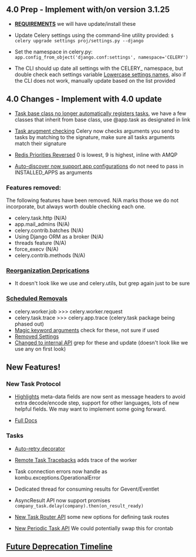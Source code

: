 ## 4.0 Prep - Implement with/on version 3.1.25

* [**REQUIREMENTS**](http://docs.celeryproject.org/en/latest/whatsnew-4.0.html#requirements) we will have update/install these 

* Update Celery settings using the command-line utility provided: 
`$ celery upgrade settings proj/settings.py --django`

* Set the namespace in celery.py:
`app.config_from_object('django.conf:settings', namespace='CELERY')`

* The CLI should up date all settings with the CELERY_ namespace, but double check each settings variable
[Lowercase settings names](http://docs.celeryproject.org/en/latest/whatsnew-4.0.html#v400-upgrade-settings), also if the CLI does not work, manually update based on the list provided

## 4.0 Changes - Implement with 4.0 update

* [Task base class no longer automatically registers tasks](http://docs.celeryproject.org/en/latest/whatsnew-4.0.html#the-task-base-class-no-longer-automatically-register-tasks), we have a few classes that inherit from base class, use @app.task as designated in link

* [Task arugment checking](http://docs.celeryproject.org/en/latest/whatsnew-4.0.html#v400-typing) Celery now checks arguments you send to tasks by matching to the signature, make sure all tasks arguments match their signature

* [Redis Priorities Reversed](http://docs.celeryproject.org/en/latest/whatsnew-4.0.html#redis-priorities-reversed) 0 is lowest, 9 is highest, inline with AMQP

* [Auto-discover now support app configurations](http://docs.celeryproject.org/en/latest/whatsnew-4.0.html#django-auto-discover-now-supports-django-app-configurations) do not need to pass in INSTALLED_APPS as arguments

### Features removed:

The following features have been removed. N/A marks those we do not incorporate, but always worth double checking each one.

* celery.task.http (N/A)
* app.mail_admins (N/A)
* celery.contrib.batches (N/A)
* Using Django ORM as a broker (N/A)
* threads feature (N/A)
* force_execv (N/A)
* celery.contrib.methods (N/A)

### [Reorganization Deprications](http://docs.celeryproject.org/en/latest/whatsnew-4.0.html#reorganization-deprecations)

* It doesn't look like we use and celery.utils, but grep again just to be sure

### [Scheduled Removals](http://docs.celeryproject.org/en/latest/whatsnew-4.0.html#scheduled-removals)

* celery.worker.job >>> celery.worker.request
* celery.task.trace >>> celery.app.trace (celery.task package being phased out)
* [Magic keyword arguments](http://docs.celeryproject.org/en/latest/whatsnew-4.0.html#magic-keyword-arguments) check for these, not sure if used
* [Removed Settings](http://docs.celeryproject.org/en/latest/whatsnew-4.0.html#removed-settings)
* [Changed to internal API](http://docs.celeryproject.org/en/latest/whatsnew-4.0.html#changes-to-internal-api) grep for these and update (doesn't look like we use any on first look)

## New Features!

### New Task Protocol

* [Highlights](http://docs.celeryproject.org/en/latest/whatsnew-4.0.html#new-protocol-highlights) meta-data fields are now sent as message headers to avoid extra decode/encode step, support for other languages, lots of new helpful fields. We may want to implement some going forward.

* [Full Docs](http://docs.celeryproject.org/en/latest/internals/protocol.html#message-protocol-task-v2)


### Tasks

* [Auto-retry decorator](http://docs.celeryproject.org/en/latest/whatsnew-4.0.html#task-auto-retry-decorator)

* [Remote Task Tracebacks](http://docs.celeryproject.org/en/latest/whatsnew-4.0.html#remote-task-tracebacks) adds trace of the worker

* Task connection errors now handle as kombu.exceptions.OperationalError

* Dedicated thread for consuming results for Gevent/Eventlet

* AsyncResult API now support promises 
`company_task.delay(company).then(on_result_ready)`

* [New Task Router API](http://docs.celeryproject.org/en/latest/whatsnew-4.0.html#new-task-router-api) some new options for defining task routes

* [New Periodic Task API](http://docs.celeryproject.org/en/latest/userguide/periodic-tasks.html#beat-entries) We could potentially swap this for crontab

## [Future Deprecation Timeline](http://docs.celeryproject.org/en/latest/internals/deprecation.html#deprecation-timeline)





